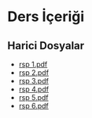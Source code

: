 # Ders İçeriği


<!--HariciDosyalar-->

## Harici Dosyalar

- [rsp 1.pdf](./rsp%201.pdf)
- [rsp 2.pdf](./rsp%202.pdf)
- [rsp 3.pdf](./rsp%203.pdf)
- [rsp 4.pdf](./rsp%204.pdf)
- [rsp 5.pdf](./rsp%205.pdf)
- [rsp 6.pdf](./rsp%206.pdf)


<!--HariciDosyalar-->

